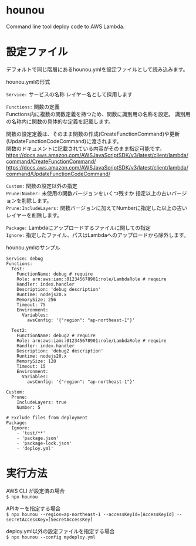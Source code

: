 # hounou
Command line tool deploy code to AWS Lambda.

# 設定ファイル
デフォルトで同じ階層にあるhounou.ymlを設定ファイルとして読み込みます。

hounou.ymlの形式

`Service:` サービスの名称 レイヤー名として採用します

`Functions:` 関数の定義  
Functions内に複数の関数定義を持つため、関数に識別用の名称を設定。
識別用の名称内に関数の具体的な定義を記載します。

関数の設定定義は、そのまま関数の作成(CreateFunctionCommand)や更新(UpdateFunctionCodeCommand)に渡されます。  
関数のドキュメントに記載されている内容がそのまま指定可能です。  
https://docs.aws.amazon.com/AWSJavaScriptSDK/v3/latest/client/lambda/command/CreateFunctionCommand/  
https://docs.aws.amazon.com/AWSJavaScriptSDK/v3/latest/client/lambda/command/UpdateFunctionCodeCommand/  

`Custom:` 関数の設定以外の指定  
`Prune:Number:` 未使用の関数バージョンをいくつ残すか 指定以上の古いバージョンを削除します。  
`Prune:IncludeLayers:` 関数バージョンに加えてNumberに指定した以上の古いレイヤーを削除します。  

`Package:` Lambdaにアップロードするファイルに関しての指定  
`Ignore:` 指定したファイル、パスはLambdaへのアップロードから除外します。  


hounou.ymlのサンプル

```
Service: debug
Functions:
  Test:
    FunctionName: debug # require
    Role: arn:aws:iam::012345678901:role/LambdaRole # require
    Handler: index.handler
    Description: 'debug description'
    Runtime: nodejs20.x
    MemorySize: 256
    Timeout: 75
    Environment:
      Variables:
        awsConfig: '{"region": "ap-northeast-1"}'

  Test2:
    FunctionName: debug2 # require
    Role: arn:aws:iam::012345678901:role/LambdaRole # require
    Handler: index.handler
    Description: 'debug2 description'
    Runtime: nodejs20.x
    MemorySize: 128
    Timeout: 15
    Environment:
      Variables:
        awsConfig: '{"region": "ap-northeast-1"}'

Custom:
  Prune:
    IncludeLayers: true
    Number: 5

# Exclude files from deployment
Package:
  Ignore:
    - 'test/**'
    - 'package.json'
    - 'package-lock.json'
    - 'deploy.yml'
```

# 実行方法
AWS CLI が設定済の場合  
`$ npx hounou`

APIキーを指定する場合  
`$ npx hounou --region=ap-northeast-1 --accessKeyId=[AccessKeyId] --secretAccessKey=[SecretAccessKey]`

deploy.yml以外の設定ファイルを指定する場合  
`$ npx hounou --config mydeploy.yml`



